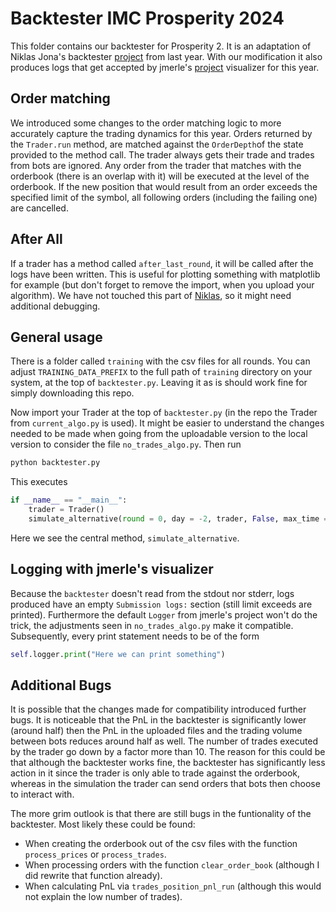 # Backtester IMC Prosperity 2024

This folder contains our backtester for Prosperity 2. It is an adaptation of Niklas Jona's backtester [project](https://github.com/n-0/backtest-imc-prosperity-2023) from last year. With our modification it also produces logs that get accepted by jmerle's [project](https://github.com/jmerle/imc-prosperity-2-visualizer) visualizer for this year.

## Order matching
We introduced some changes to the order matching logic to more accurately capture the trading dynamics for this year. Orders returned by the `Trader.run` method, are matched against the `OrderDepth`of the state provided to the method call. The trader always gets their trade and trades from bots are ignored. Any order from the trader that matches with the orderbook (there is an overlap with it) will be executed at the level of the orderbook. If the new position that would result from an order exceeds the specified limit of the symbol, all following orders (including the failing one) are cancelled.

## After All
If a trader has a method called `after_last_round`, it will be called after the logs have been written.
This is useful for plotting something with matplotlib for example (but don't forget to remove the import,
when you upload your algorithm). We have not touched this part of [Niklas](https://github.com/n-0/backtest-imc-prosperity-2023), so it might need additional debugging.

## General usage
There is a folder called `training` with the csv files for all rounds. You can adjust `TRAINING_DATA_PREFIX`
to the full path of `training` directory on your system, at the top of `backtester.py`. Leaving it as is should work fine for simply downloading this repo.

Now import your Trader at the top of `backtester.py` (in the repo the Trader from `current_algo.py` is used). It might be easier to understand the changes needed to be made when going from the uploadable version to the local version to consider the file `no_trades_algo.py`.
Then run
```bash
python backtester.py
```
This executes
```python
if __name__ == "__main__":
    trader = Trader()
    simulate_alternative(round = 0, day = -2, trader, False, max_time = 199000)
```
Here we see the central method, `simulate_alternative`.

## Logging with jmerle's visualizer
Because the `backtester` doesn't read from the stdout nor stderr, logs produced have an empty `Submission logs:` section (still limit exceeds are printed).
Furthermore the default `Logger` from jmerle's project won't do the trick, the adjustments seen in `no_trades_algo.py` make it compatible. Subsequently, every print statement needs to be of the form

```python
self.logger.print("Here we can print something")
```

## Additional Bugs
It is possible that the changes made for compatibility introduced further bugs. It is noticeable that the PnL in the backtester is significantly lower (around half) then the PnL in the uploaded files and the trading volume between bots reduces around half as well. The number of trades executed by the trader go down by a factor more than 10. The reason for this could be that although the backtester works fine, the backtester has significantly less action in it since the trader is only able to trade against the orderbook, whereas in the simulation the trader can send orders that bots then choose to interact with.

The more grim outlook is that there are still bugs in the funtionality of the backtester. Most likely these could be found:
* When creating the orderbook out of the csv files with the function `process_prices` or `process_trades`.
* When processing orders with the function `clear_order_book` (although I did rewrite that function already).
* When calculating PnL via `trades_position_pnl_run` (although this would not explain the low number of trades).
